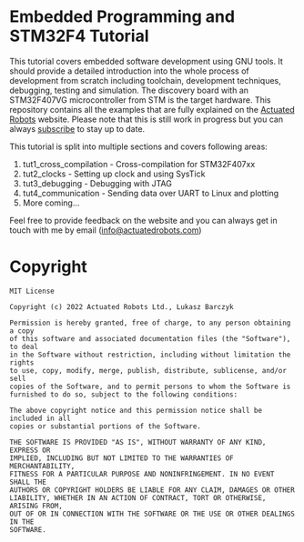 # Embedded Programming and STM32F4 Tutorial

This tutorial covers embedded software development using GNU tools. It should provide a detailed introduction
into the whole process of development from scratch including toolchain, development techniques, debugging, testing
and simulation. The discovery board with an STM32F407VG microcontroller from STM is the target hardware. This repository
contains all the examples that are fully explained on the [Actuated Robots](http://www.actuatedrobots.com/embedded-programming-and-stm32f4/) 
website. Please note that this is still work in progress but you can always [subscribe](http://www.actuatedrobots.com/subscribe/) to stay up to date.

This tutorial is split into multiple sections and covers following areas:
1) tut1_cross_compilation - Cross-compilation for STM32F407xx
2) tut2_clocks - Setting up clock and using SysTick
3) tut3_debugging - Debugging with JTAG
4) tut4_communication - Sending data over UART to Linux and plotting
5) More coming...

Feel free to provide feedback on the website and you can always get in touch with me by 
email (info@actuatedrobots.com) 

# Copyright
```
MIT License 

Copyright (c) 2022 Actuated Robots Ltd., Lukasz Barczyk

Permission is hereby granted, free of charge, to any person obtaining a copy
of this software and associated documentation files (the "Software"), to deal
in the Software without restriction, including without limitation the rights
to use, copy, modify, merge, publish, distribute, sublicense, and/or sell
copies of the Software, and to permit persons to whom the Software is
furnished to do so, subject to the following conditions:

The above copyright notice and this permission notice shall be included in all
copies or substantial portions of the Software.

THE SOFTWARE IS PROVIDED "AS IS", WITHOUT WARRANTY OF ANY KIND, EXPRESS OR
IMPLIED, INCLUDING BUT NOT LIMITED TO THE WARRANTIES OF MERCHANTABILITY,
FITNESS FOR A PARTICULAR PURPOSE AND NONINFRINGEMENT. IN NO EVENT SHALL THE
AUTHORS OR COPYRIGHT HOLDERS BE LIABLE FOR ANY CLAIM, DAMAGES OR OTHER
LIABILITY, WHETHER IN AN ACTION OF CONTRACT, TORT OR OTHERWISE, ARISING FROM,
OUT OF OR IN CONNECTION WITH THE SOFTWARE OR THE USE OR OTHER DEALINGS IN THE
SOFTWARE.
```
